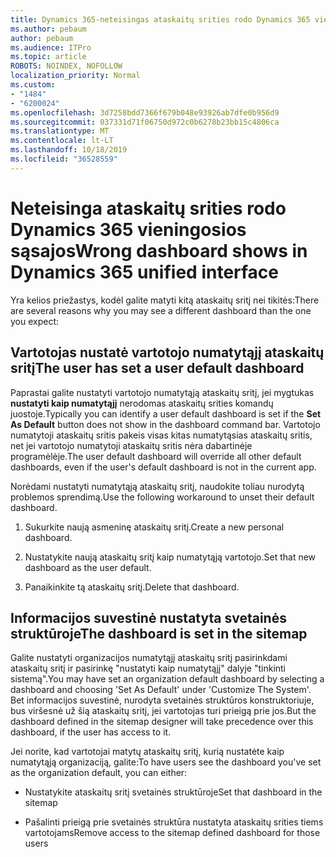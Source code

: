 ```yaml
---
title: Dynamics 365-neteisingas ataskaitų srities rodo Dynamics 365 vieningosios sąsajos
ms.author: pebaum
author: pebaum
ms.audience: ITPro
ms.topic: article
ROBOTS: NOINDEX, NOFOLLOW
localization_priority: Normal
ms.custom:
- "1484"
- "6200024"
ms.openlocfilehash: 3d7258bdd7366f679b048e93926ab7dfe0b956d9
ms.sourcegitcommit: 037331d71f06750d972c0b6278b23bb15c4806ca
ms.translationtype: MT
ms.contentlocale: lt-LT
ms.lasthandoff: 10/18/2019
ms.locfileid: "36528559"
---
```

# <a name="wrong-dashboard-shows-in-dynamics-365-unified-interface"></a><span data-ttu-id="80535-102">Neteisinga ataskaitų srities rodo Dynamics 365 vieningosios sąsajos</span><span class="sxs-lookup"><span data-stu-id="80535-102">Wrong dashboard shows in Dynamics 365 unified interface</span></span>

<span data-ttu-id="80535-103">Yra kelios priežastys, kodėl galite matyti kitą ataskaitų sritį nei tikitės:</span><span class="sxs-lookup"><span data-stu-id="80535-103">There are several reasons why you may see a different dashboard than the one you expect:</span></span>

## <a name="the-user-has-set-a-user-default-dashboard"></a><span data-ttu-id="80535-104">Vartotojas nustatė vartotojo numatytąjį ataskaitų sritį</span><span class="sxs-lookup"><span data-stu-id="80535-104">The user has set a user default dashboard</span></span> 

<span data-ttu-id="80535-105">Paprastai galite nustatyti vartotojo numatytąją ataskaitų sritį, jei mygtukas **nustatyti kaip numatytąjį** nerodomas ataskaitų srities komandų juostoje.</span><span class="sxs-lookup"><span data-stu-id="80535-105">Typically you can identify a user default dashboard is set if the **Set As Default** button does not show in the dashboard command bar.</span></span> <span data-ttu-id="80535-106">Vartotojo numatytoji ataskaitų sritis pakeis visas kitas numatytąsias ataskaitų sritis, net jei vartotojo numatytoji ataskaitų sritis nėra dabartinėje programėlėje.</span><span class="sxs-lookup"><span data-stu-id="80535-106">The user default dashboard will override all other default dashboards, even if the user's default dashboard is not in the current app.</span></span>

<span data-ttu-id="80535-107">Norėdami nustatyti numatytąją ataskaitų sritį, naudokite toliau nurodytą problemos sprendimą.</span><span class="sxs-lookup"><span data-stu-id="80535-107">Use the following workaround to unset their default dashboard.</span></span>

1. <span data-ttu-id="80535-108">Sukurkite naują asmeninę ataskaitų sritį.</span><span class="sxs-lookup"><span data-stu-id="80535-108">Create a new personal dashboard.</span></span>

2. <span data-ttu-id="80535-109">Nustatykite naują ataskaitų sritį kaip numatytąją vartotojo.</span><span class="sxs-lookup"><span data-stu-id="80535-109">Set that new dashboard as the user default.</span></span>

3. <span data-ttu-id="80535-110">Panaikinkite tą ataskaitų sritį.</span><span class="sxs-lookup"><span data-stu-id="80535-110">Delete that dashboard.</span></span>

## <a name="the-dashboard-is-set-in-the-sitemap"></a><span data-ttu-id="80535-111">Informacijos suvestinė nustatyta svetainės struktūroje</span><span class="sxs-lookup"><span data-stu-id="80535-111">The dashboard is set in the sitemap</span></span>

<span data-ttu-id="80535-112">Galite nustatyti organizacijos numatytąjį ataskaitų sritį pasirinkdami ataskaitų sritį ir pasirinkę "nustatyti kaip numatytąjį" dalyje "tinkinti sistemą".</span><span class="sxs-lookup"><span data-stu-id="80535-112">You may have set an organization default dashboard by selecting a dashboard and choosing 'Set As Default' under 'Customize The System'.</span></span> <span data-ttu-id="80535-113">Bet informacijos suvestinė, nurodyta svetainės struktūros konstruktoriuje, bus viršesnė už šią ataskaitų sritį, jei vartotojas turi prieigą prie jos.</span><span class="sxs-lookup"><span data-stu-id="80535-113">But the dashboard defined in the sitemap designer will take precedence over this dashboard, if the user has access to it.</span></span>

<span data-ttu-id="80535-114">Jei norite, kad vartotojai matytų ataskaitų sritį, kurią nustatėte kaip numatytąją organizaciją, galite:</span><span class="sxs-lookup"><span data-stu-id="80535-114">To have users see the dashboard you've set as the organization default, you can either:</span></span>

* <span data-ttu-id="80535-115">Nustatykite ataskaitų sritį svetainės struktūroje</span><span class="sxs-lookup"><span data-stu-id="80535-115">Set that dashboard in the sitemap</span></span>

* <span data-ttu-id="80535-116">Pašalinti prieigą prie svetainės struktūra nustatyta ataskaitų srities tiems vartotojams</span><span class="sxs-lookup"><span data-stu-id="80535-116">Remove access to the sitemap defined dashboard for those users</span></span>
